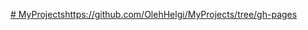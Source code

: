 [# MyProjects](https://github.com/OlehHelgi/MyProjects/tree/gh-pages)https://github.com/OlehHelgi/MyProjects/tree/gh-pages
